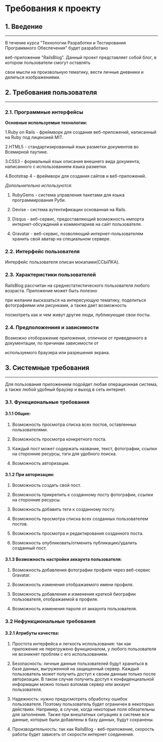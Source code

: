 # Требования к проекту

## 1. Введение
--------------------------------

В течение курса "Технологии Разработки и Тестирования Программного Обеспечения" будет разработано 

веб-приложение "RailsBlog". Данный проект представляет собой блог, в котором пользователи смогут оставлять 

свои мысли на произвольную тематику, вести личные дневники и делиться изображениями.


## 2. Требования пользователя
--------------------------------

### 2.1. Программные интерфейсы

**Основные используемые технологии:**

1.Ruby on Rails - фреймворк для создания веб-приложений, написанный на Ruby под лицензией MIT.

2.HTML5 - стандартизированный язык разметки документов во Всемирной паутине.

3.CSS3 - формальный язык описания внешнего вида документа, написанного с использованием языка разметки.

4.Bootstrap 4 - фреймворк для создания сайтов и веб-приложений.

*Допольнительно используются:*

1. RubyGems - система управления пакетами для языка программирования Руби.

2. Devise - система аутентификации основанная на Rails.

3. Disqus - веб-сервис, предоставляющий возможность импорта интернет-обсуждений и комментариев на сайт пользователя.

4. Gravatar - веб-сервис, позволяющий интернет-пользователям хранить свой аватар на специальном сервере.

### 2.2. Интерфейс пользователя

Интерфейс пользователя описан мокапами(ССЫЛКА).

### 2.3. Характеристики пользователей

RailsBlog рассчитан на среднестатистического пользователя любого возраста. Приложение может быть полезно

при желании высказаться на интересующую тематику, поделиться фотографиями или рисунками, а также дает возможность

посмотреть как и чем живут другие люди, публикующие свои посты.

### 2.4. Предположениия и зависимости

Возможно отоборажение приложения, отличное от приведенного в документации, по причинам зависимости от

используемого браузера или разрешения экрана.

## 3. Системные требования
--------------------------------
Для пользования приложением подойдет любая операционная система, а также любой удобный браузер и выход
в сеть интернет.

### 3.1. Функциональные требования

#### 3.1.1 Общие:

1. Возможность просмотра списка всех постов, оставленных пользователями.

2. Возможность просмотра конкретного поста.

3. Каждый пост может содержать название, текст, фотографии, ссылки на сторонние ресурсы, тэги для удобного поиска.

4. Возможность авторизации.

#### 3.1.2 При авторизации:

1. Возможность создать свой пост.

2. Возможность прикрепить к созданному посту фотографии, ссылки на сторонние ресурсы.

3. Возможность добавить теги к созданному посту.

4. Возможность просмотра списка всех созданных пользователем постов.

5. Возможность просмотра и редактирования созданного поста.

6. Возможность опубликовать/отменить публикацию/удалить созданный пост.


#### 3.1.3 Возможность настройки аккаунта пользователя:

1. Возможность добавления фотографии профиля через веб-сервис Gravatar.

2. Возможность изменения отображаемого имени профиля.

3. Возможность добавления и изменения краткой биографии пользователя, отображаемой в профиле.

4. Возможность изменения пароля от аккаунта пользователя.

### 3.2 Нефункциональные требования

#### 3.2.1 Атрибуты качества:

1. Простота интерфейса и легкость использования: так как приложение не перегружено функционалом, у любого пользователя не возникнет проблем с его использованием.

2. Безопасность: личные данные пользователей будут храниться в базе данных, выгруженной на защищенный сервер. Каждый пользователь может получить доступ к своим данным только после авторизации. В таком случае получить доступ к конфиденциальной информации можно только взломав сервер или аккаунт пользователя.

3. Надежность: нужно предусмотреть обработку ошибок пользователя. Поэтому пользователь будет ограничен в некоторых действиях. Например, в случае, когда некоторые поля обязательны для заполнения. Также при внештатных ситуациях в системе все данные, которые были добавлены в базу данных, будут сохранены.

4. Производительность: так как RailsBlog - веб-приложение, скорость работы будет зависеть от скорости интернет соединения.








